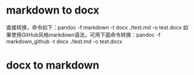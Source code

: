 # markdown to docx

直接转换，命令如下：pandoc -f markdown -t docx ./test.md -o test.docx
如果使用GitHub风格markdown语法，可用下面命令转换：pandoc -f markdown_github -t docx ./test.md -o test.docx

# docx to markdown



